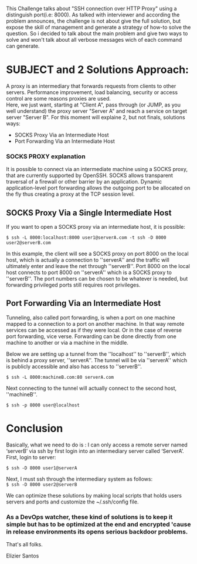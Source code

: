 This Challenge talks about  "SSH connection over HTTP Proxy" using a distinguish port(i.e: 8000).
As talked with interviewer and according the problem announces, the challenge is not about give the full solution, but expose the skill of management and generate a strategy of how-to solve the question. So i decided to talk about the main problem and give two ways to solve and won't talk about all verbose messages wich of each command can generate.

# SUBJECT and 2 Solutions Approach:

A proxy is an intermediary that forwards requests from clients to other servers.  Performance improvement, load balancing, security or access control are some reasons proxies are used.  
Here, we just want, starting at "Client A", pass through (or JUMP, as you well understand) the proxy server "Server A" and reach a service on target server "Server B".
For this moment will explaine 2, but not finals, solutions ways:
- SOCKS Proxy Via an Intermediate Host
- Port Forwarding Via an Intermediate Host


### SOCKS PROXY explanation

It is possible to connect via an intermediate machine using a SOCKS proxy,  that are currently supported by OpenSSH.  SOCKS allows transparent traversal of a firewall or other barrier by an application. Dynamic application-level port forwarding allows the outgoing port to be allocated on the fly thus creating a proxy at the TCP session level.  


## SOCKS Proxy Via a Single Intermediate Host

If you want to open a SOCKS proxy via an intermediate host, it is possible:


`$ ssh -L 8000:localhost:8000 user1@serverA.com -t ssh -D 8000 user2@serverB.com`


In this example, the client will see a SOCKS proxy on port 8000 on the local host, which is actually a connection to ''serverA'' and the traffic will ultimately enter and leave the net through ''serverB''.  Port 8000 on the local host connects to port 8000 on ''serverA'' which is a SOCKS proxy to ''serverB''.  The port numbers can be chosen to be whatever is needed, but forwarding privileged ports still requires root privileges.

## Port Forwarding Via an Intermediate Host

Tunneling, also called port forwarding, is when a port on one machine mapped to a connection to a port on another machine.  In that way remote services can be accessed as if they were local.  Or in the case of reverse port forwarding, vice verse.  Forwarding can be done directly from one machine to another or via a machine in the middle.  

Below we are setting up a tunnel from the ''localhost'' to ''serverB'', which is behind a proxy server, ''serverA''.  The tunnel will be via ''serverA'' which is publicly accessible and also has access to ''serverB''.


`$ ssh -L 8000:machineB.com:80 serverA.com`


Next connecting to the tunnel will actually connect to the second host, ''machineB''.


`$ ssh -p 8000 user@localhost`


# Conclusion

Basically, what we need to do is :
I can only access a remote server named ‘serverB’ via ssh by first login into an intermediary server called ‘ServerA’. First, login to server:  

`$ ssh -D 8000 user1@serverA`  

Next, I must ssh through the intermediary system as follows:  
`$ ssh -D 8000 user2@serverB`

We can optimize these solutions by making local scripts that holds users servers and ports and customize the ~/.ssh/config file.

### As a DevOps watcher, these kind of solutions is to keep it simple but has to be optimized at the end and encrypted 'cause in release environments its opens serious backdoor problems.

That's all folks.

Elizier Santos 
